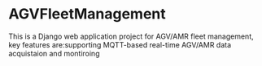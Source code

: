 # AGVFleetManagement
This is a Django web application project for AGV/AMR fleet management, key features are:supporting MQTT-based real-time AGV/AMR data acquistaion and montiroing 
